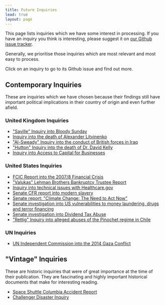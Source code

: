 ```yaml
---
title: Future Inquiries
lead: true
layout: page
---
```


This page lists inquiries which we have some interest in processing. If you have an inquiry you think is interesting, please suggest it on [our Github issue tracker](https://github.com/official-inquiries/official-inquiries/issues).

Generally, we prioritise those inquiries which are most relevant and most easy to process. 

Click on an inquiry to go to its Github issue and find out more.

## Contemporary Inquiries

These are inquiries which we have chosen because their findings still have important political implications in their country of origin and even further afield. 

### United Kingdom Inquiries

* ["Saville" Inquiry into Bloody Sunday](https://github.com/official-inquiries/official-inquiries/issues/7)
* [Inquiry into the death of Alexander Litvinenko](https://github.com/official-inquiries/official-inquiries/issues/11)
* ["Al-Sweady" Inquiry into the conduct of British forces in Iraq](https://github.com/official-inquiries/official-inquiries/issues/15)
* ["Hutton" Inquiry into the death of Dr. David Kelly](https://github.com/official-inquiries/official-inquiries/issues/16)
* [Inquiry into Access to Capital for Businesses](https://github.com/official-inquiries/official-inquiries/issues/22)


### United States Inquiries

* [FCIC Report into the 2007/8 Financial Crisis](https://github.com/official-inquiries/official-inquiries/issues/17)
* ["Valukas" Lehman Brothers Bankruptcy Trustee Report](https://github.com/official-inquiries/official-inquiries/issues/24)
* [Inquiry into technical issues with Healthcare.gov](https://github.com/official-inquiries/official-inquiries/issues/26) 
* [Senate CFR report into modern slavery](https://github.com/official-inquiries/official-inquiries/issues/8)
* [Senate report: "Climate Change: The Need to Act Now"](https://github.com/official-inquiries/official-inquiries/issues/9)
* [Senate investigation into US vulnerabilities to money laundering, drugs and terror financing](https://github.com/official-inquiries/official-inquiries/issues/12)
* [Senate investigation into Dividend Tax Abuse](https://github.com/official-inquiries/official-inquiries/issues/13)
* ["Rettig" Inquiry into alleged abuses of the Pinochet regime in Chile](https://github.com/official-inquiries/official-inquiries/issues/21)

### UN Inquiries

* [UN Independent Commission into the 2014 Gaza Conflict](https://github.com/official-inquiries/official-inquiries/issues/20)

## "Vintage" Inquiries

These are historic inquiries that were of great importance at the time of their publication. They are fascinating and highly important historical documents that make for interesting reading.

* [Space Shuttle Columbia Accident Report](https://github.com/official-inquiries/official-inquiries/issues/5)
* [Challenger Disaster Inquiry](https://github.com/official-inquiries/official-inquiries/issues/6) 
